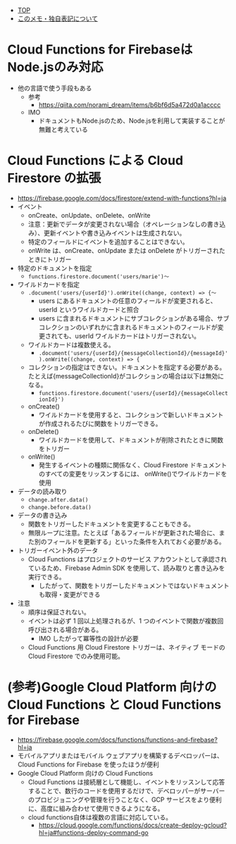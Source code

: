 - [TOP](./README.md)
- [このメモ・独自表記について](../README.md)


# Cloud Functions for FirebaseはNode.jsのみ対応
* 他の言語で使う手段もある
    * 参考
        * https://qiita.com/norami_dream/items/b6bf6d5a472d0a1acccc
    * IMO
        * ドキュメントもNode.jsのため、Node.jsを利用して実装することが無難と考えている
    

# Cloud Functions による Cloud Firestore の拡張
* https://firebase.google.com/docs/firestore/extend-with-functions?hl=ja
* イベント
    * onCreate、onUpdate、onDelete、onWrite
    * 注意：更新でデータが変更されない場合（オペレーションなしの書き込み）、更新イベントや書き込みイベントは生成されない。
    * 特定のフィールドにイベントを追加することはできない。
    * onWrite は、onCreate、onUpdate または onDelete がトリガーされたときにトリガー
* 特定のドキュメントを指定
    * `functions.firestore.document('users/marie')〜`
* ワイルドカードを指定
    * `.document('users/{userId}').onWrite((change, context) => {〜`
        * users にあるドキュメントの任意のフィールドが変更されると、userId というワイルドカードと照合
        * users に含まれるドキュメントにサブコレクションがある場合、サブコレクションのいずれかに含まれるドキュメントのフィールドが変更されても、userId ワイルドカードはトリガーされない。
    * ワイルドカードは複数使える。
        * `.document('users/{userId}/{messageCollectionId}/{messageId}').onWrite((change, context) => {`
    * コレクションの指定はできない。ドキュメントを指定する必要がある。たとえば{messageCollectionId}がコレクションの場合は以下は無効になる。
        * `functions.firestore.document('users/{userId}/{messageCollectionId}')`
    * onCreate() 
        * ワイルドカードを使用すると、コレクションで新しいドキュメントが作成されるたびに関数をトリガーできる。
    * onDelete() 
        * ワイルドカードを使用して、ドキュメントが削除されたときに関数をトリガー
    * onWrite()
        * 発生するイベントの種類に関係なく、Cloud Firestore ドキュメントのすべての変更をリッスンするには、 onWrite()でワイルドカードを使用
* データの読み取り
    * `change.after.data()`
    * `change.before.data()`
* データの書き込み
    * 関数をトリガーしたドキュメントを変更することもできる。
    * 無限ループに注意。たとえば「あるフィールドが更新された場合に、また別のフィールドを更新する」といった条件を入れておく必要がある。
* トリガーイベント外のデータ
    * Cloud Functions はプロジェクトのサービス アカウントとして承認されているため、Firebase Admin SDK を使用して、読み取りと書き込みを実行できる。
        * したがって、関数をトリガーしたドキュメントではないドキュメントも取得・変更ができる
* 注意
    * 順序は保証されない。
    * イベントは必ず 1 回以上処理されるが、1 つのイベントで関数が複数回呼び出される場合がある。
        * IMO したがって冪等性の設計が必要
    * Cloud Functions 用 Cloud Firestore トリガーは、ネイティブ モードの Cloud Firestore でのみ使用可能。

# (参考)Google Cloud Platform 向けの Cloud Functions と Cloud Functions for Firebase
* https://firebase.google.com/docs/functions/functions-and-firebase?hl=ja
* モバイルアプリまたはモバイル ウェブアプリを構築するデベロッパーは、Cloud Functions for Firebase を使ったほうが便利
* Google Cloud Platform 向けの Cloud Functions
    * Cloud Functions は接続層として機能し、イベントをリッスンして応答することで、数行のコードを使用するだけで、デベロッパーがサーバーのプロビジョニングや管理を行うことなく、GCP サービスをより便利に、高度に組み合わせて使用できるようになる。
    * cloud functions自体は複数の言語に対応している。
        * https://cloud.google.com/functions/docs/create-deploy-gcloud?hl=ja#functions-deploy-command-go

